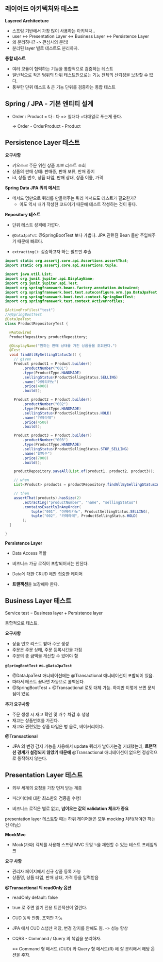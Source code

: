 ## 레이어드 아키텍처와 테스트

**Layered Architecture**

- 스프링 기반에서 가장 많이 사용하는 아키텍처..
- user <-> Presentation Layer <-> Business Layer <-> Persistence Layer
- 왜 분리하나? -> 관심사의 분리!
- 분리된 layer 별로 테스트도 분리하자.



**통합 테스트**

- 여러 모듈이 협력하는 기능을 통합적으로 검증하는 테스트
- 일반적으로 작은 범위의 단위 테스트만으로는 기능 전체의 신뢰성을 보장할 수 없다.
- 풍부한 단위 테스트 & 큰 기능 단위를 검증하는 통합 테스트



## Spring / JPA - 기본 엔티티 설계

- Order : Product = 다 : 다 => 일대다 +다대일로 푸는게 좋다.

  => Order - OrderProduct - Product



## Persistence Layer 테스트

**요구사항**

- 키오스크 주문 위한 상품 후보 리스트 조회
- 상품의 판매 상태: 판매중, 판매 보류, 판매 중지
- id, 상품 번호, 상품 타입, 판매 상태, 상품 이름, 가격



**Spring Data JPA 쿼리 메서드**

- 메서드 명만으로 쿼리를 만들어주는 쿼리 메서드도 테스트가 필요한가?
  - 이도 역시 내가 작성한 코드이기 때문에 테스트 작성하는 것이 좋다.



**Repository 테스트**

- 단위 테스트 성격에 가깝다.
- `@DataJpaTst`: @SpringBootTest 보다 가볍다. JPA 관련된 Bean 들만 주입해주기 때문에 빠르다.

- `extracting()`: 검증하고자 하는 필드만 추출



```java
import static org.assertj.core.api.Assertions.assertThat;
import static org.assertj.core.api.Assertions.tuple;

import java.util.List;
import org.junit.jupiter.api.DisplayName;
import org.junit.jupiter.api.Test;
import org.springframework.beans.factory.annotation.Autowired;
import org.springframework.boot.test.autoconfigure.orm.jpa.DataJpaTest;
import org.springframework.boot.test.context.SpringBootTest;
import org.springframework.test.context.ActiveProfiles;

@ActiveProfiles("test")
//@SpringBootTest
@DataJpaTest
class ProductRepositoryTest {

  @Autowired
  ProductRepository productRepository;

  @DisplayName("원하는 판매 상태를 가진 상품들을 조회한다.")
  @Test
  void findAllBySellingStatusIn() {
    // given
    Product product1 = Product.builder()
        .productNumber("001")
        .type(ProductType.HANDMADE)
        .sellingStatus(ProductSellingStatus.SELLING)
        .name("아메리카노")
        .price(4000)
        .build();

    Product product2 = Product.builder()
        .productNumber("002")
        .type(ProductType.HANDMADE)
        .sellingStatus(ProductSellingStatus.HOLD)
        .name("카페라떼")
        .price(4500)
        .build();

    Product product3 = Product.builder()
        .productNumber("003")
        .type(ProductType.HANDMADE)
        .sellingStatus(ProductSellingStatus.STOP_SELLING)
        .name("팥빙수")
        .price(7000)
        .build();

    productRepository.saveAll(List.of(product1, product2, product3));

    // when
    List<Product> products = productRepository.findAllBySellingStatusIn(List.of(ProductSellingStatus.SELLING, ProductSellingStatus.HOLD));

    // then
    assertThat(products).hasSize(2)
        .extracting("productNumber", "name", "sellingStatus")
        .containsExactlyInAnyOrder(
            tuple("001", "아메리카노", ProductSellingStatus.SELLING),
            tuple("002", "카페라떼", ProductSellingStatus.HOLD)
        );
  }

}
```



**Persistence Layer**

- Data Access 역할
- 비즈니스 가공 로직이 포함되어서는 안된다.
- Data에 대한 CRUD 에만 집중한 레이어

- **트랜잭션**을 보장해야 한다.



## Business Layer 테스트

Service test = Business layer + Persistence layer

통합적으로 테스트.



**요구사항**

- 상품 번호 리스트 받아 주문 생성
- 주문은 주문 상태, 주문 등록시간을 가짐
- 주문의 총 금액을 계산할 수 있어야 함



**`@SpringBootTest` vs. `@DataJpaTest`**

- @DataJpaTest 애너테이션에는 @Transactional 애너테이션이 포함되어 있음.
- 따라서 테스트 끝나면 자동으로 롤백된다.
- @SpringBootTest + @Transactional 로도 대체 가능. 하지만 이렇게 쓰면 문제점이 있음.



**추가 요구사항**

- 주문 생생 시 재고 확인 및 개수 차감 후 생성
- 재고는 상품번호를 가진다.
- 재고와 관련있는 상품 타입은 병 음료, 베이커리이다.



**@Transactional**

- JPA 의 변경 감지 기능을 사용해서 update 쿼리가 날아가는걸 기대했는데, **트랜잭션 경계가 설정되지 않았기 때문에** @Transactional 애너테이션이 없으면 정상적으로 동작하지 않는다.



## Presentation Layer 테스트

- 외부 세계의 요청을 가장 먼저 받는 계층

- 파라미터에 대한 최소한의 검증을 수행!

- 비즈니스 로직은 별로 없고, **넘어오는 값의 validation 체크가 중요**

  

presentation layer 테스트할 때는 하위 레이어들은 모두 mocking 처리(해야만 하는 건 아님;)



**MockMvc**

- Mock(가짜) 객체를 사용해 스프링 MVC 도앚ㄱ을 재현할 수 있는 테스트 프레임워크



**요구 사항**

- 관리자 페이지에서 신규 상품 등록 가능
- 상품명, 상품 타입, 판매 상태, 가격 등을 입력받음



 **@Transactional 의 readOnly 옵션**

- readOnly default: false
- true 로 주면 읽기 전용 트랜잭션이 열린다.

- CUD 동작 안함. 조회만 가능

- JPA 에서 CUD 스냅샨 저장, 변경 감지를 안해도 됨. -> 성능 향상

- CQRS - Command / Query 의 책임을 분리하자.

  == Command 형 메서드 (CUD) 와 Query 형 메서드(R) 에 잘 분리해서 해당 옵션을 주자.
